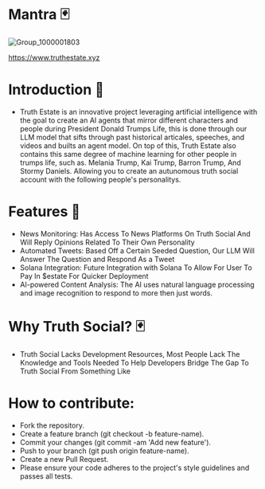 # Mantra 🃏
![Group_1000001803](https://github.com/user-attachments/assets/12115cdc-bff9-4d12-8d57-f93fbaad6947)



https://www.truthestate.xyz

# Introduction 🌌
- Truth Estate is an innovative project leveraging artificial intelligence with the goal to create an AI agents that mirror different characters and people during President Donald Trumps Life, this is done through our LLM model that sifts through past historical articales, speeches, and videos and builts an agent model. On top of this, Truth Estate also contains this same degree of machine learning for other people in trumps life, such as. Melania Trump, Kai Trump, Barron Trump, And Stormy Daniels. Allowing you to create an autunomous truth social account with the following people's personalitys.

# Features 🔮
- News Monitoring: Has Access To News Platforms On Truth Social And Will Reply Opinions Related To Their Own Personality 
- Automated Tweets: Based Off a Certain Seeded Question, Our LLM Will Answer The Question and Respond As a Tweet
- Solana Integration: Future Integration with Solana To Allow For User To Pay In $estate For Quicker Deployment
- AI-powered Content Analysis: The AI uses natural language processing and image recognition to respond to more then just words.
  
# Why Truth Social? 🃏

- Truth Social Lacks Development Resources, Most People Lack The Knowledge and Tools Needed To Help Developers Bridge The Gap To Truth Social From Something Like 

# How to contribute:
- Fork the repository.
- Create a feature branch (git checkout -b feature-name).
- Commit your changes (git commit -am 'Add new feature').
- Push to your branch (git push origin feature-name).
- Create a new Pull Request.
- Please ensure your code adheres to the project's style guidelines and passes all tests.
